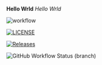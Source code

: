 **Hello Wrld**
_Hello Wrld_

![workflow](https://github.com/mattix7771/sem/actions/workflows/main.yml/badge.svg)

[![LICENSE](https://img.shields.io/github/license/mattix7771/sem.svg?style=flat-square)](https://github.com/mattix7771/sem/blob/master/LICENSE)

[![Releases](https://img.shields.io/github/release/mattix7771/sem/all.svg?style=flat-square)](https://github.com/mattix7771/sem/releases)

![GitHub Workflow Status (branch)](https://img.shields.io/github/workflow/status/mattix7771/sem/A%20workflow%20for%20my%20Hello%20World%20App/develop?color=blue&style=flat-square)